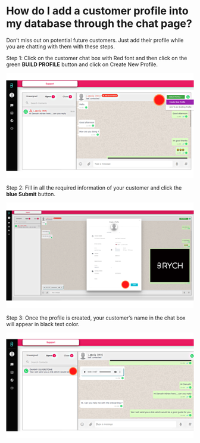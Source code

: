 # How do I add a customer profile into my database through the chat page?

Don’t miss out on potential future customers.
Just add their profile while you are chatting with them with these steps.

Step 1: Click on the customer chat box with Red font and then click on the green **BUILD PROFILE** button and click on Create New Profile.

![image info](../../../static/img/q5/step1.png)

Step 2: Fill in all the required information of your customer and click the **blue Submit** button.

![image info](../../../static/img/q5/step2.png)

Step 3: Once the profile is created, your customer’s name in the chat box will appear in black text color.

![image info](../../../static/img/q5/step3.png)
